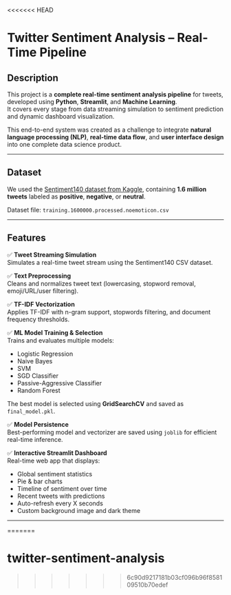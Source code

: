 <<<<<<< HEAD
#  Twitter Sentiment Analysis – Real-Time Pipeline

## Description

This project is a **complete real-time sentiment analysis pipeline** for tweets, developed using **Python**, **Streamlit**, and **Machine Learning**.  
It covers every stage from data streaming simulation to sentiment prediction and dynamic dashboard visualization.

This end-to-end system was created as a challenge to integrate **natural language processing (NLP)**, **real-time data flow**, and **user interface design** into one complete data science product.

---

## Dataset

We used the [Sentiment140 dataset from Kaggle](https://www.kaggle.com/datasets/kazanova/sentiment140), containing **1.6 million tweets** labeled as **positive**, **negative**, or **neutral**.

Dataset file: `training.1600000.processed.noemoticon.csv`

---

## Features

✅ **Tweet Streaming Simulation**  
Simulates a real-time tweet stream using the Sentiment140 CSV dataset.

✅ **Text Preprocessing**  
Cleans and normalizes tweet text (lowercasing, stopword removal, emoji/URL/user filtering).

✅ **TF-IDF Vectorization**  
Applies TF-IDF with n-gram support, stopwords filtering, and document frequency thresholds.

✅ **ML Model Training & Selection**  
Trains and evaluates multiple models:
- Logistic Regression  
- Naive Bayes  
- SVM  
- SGD Classifier  
- Passive-Aggressive Classifier  
- Random Forest  

The best model is selected using **GridSearchCV** and saved as `final_model.pkl`.

✅ **Model Persistence**  
Best-performing model and vectorizer are saved using `joblib` for efficient real-time inference.

✅ **Interactive Streamlit Dashboard**  
Real-time web app that displays:
- Global sentiment statistics  
- Pie & bar charts  
- Timeline of sentiment over time  
- Recent tweets with predictions  
- Auto-refresh every X seconds  
- Custom background image and dark theme  

---
=======
# twitter-sentiment-analysis
>>>>>>> 6c90d9217181b03cf096b96f858109510b70edef

